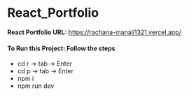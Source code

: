 ﻿# React_Portfolio

<strong>React Portfolio URL:</strong> https://rachana-manali1321.vercel.app/

<h4>To Run this Project: Follow the steps</h4>
<ul>
  <li>cd r -> tab -> Enter</li>
  <li>cd p -> tab -> Enter</li>
  <li>npm i </li>
  <li>npm run dev</li>
